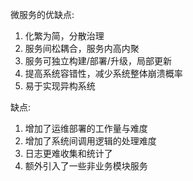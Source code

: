 微服务的优缺点:
1. 化繁为简，分散治理
2. 服务间松耦合，服务内高内聚
3. 服务可独立构建/部署/升级，局部更新
4. 提高系统容错性，减少系统整体崩溃概率
5. 易于实现异构系统

缺点:
1. 增加了运维部署的工作量与难度
2. 增加了系统间调用逻辑的处理难度
3. 日志更难收集和统计了
4. 额外引入了一些非业务模块服务